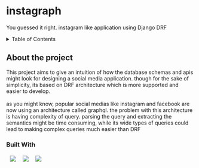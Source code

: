 # instagraph

You guessed it right. instagram like application using Django DRF

<details>
  <summary> Table of Contents</summary>
  <ol>
    <li>
      <a href=#about_the_project>About The Project</a>
      <ul>
        <li>
          <a href=#built_with>Built With</a>
        </li>
        <li>
          <a href=#installation>Installation</a>
        </li>
      </ul>
    </li>
      <li><a href="#usage">Usage</a></li>
    <li><a href="#roadmap">Roadmap</a></li>
  </ol>
</details>


## About the project
<div align="left">
This project aims to give an intuition of how the database schemas and apis might look for designing a social media application.
though for the sake of simplicity, its based on DRF architecture which is more supported and easier to develop.
<br>
<br>
as you might know, popular social medias like instagram and facebook are now using an architecture called graphql.
the problem with this architecture is having complexity of query.
parsing the query and extracting the semantics might be time consuming,
while its wide types of queries could lead to making complex queries much easier than DRF
</div>


### Built With
<table style="border-collapse: separate;"> 
  <tr>
    <td >
      <img src="https://img.shields.io/badge/PostgreSQL-316192?style=for-the-badge&logo=postgresql&logoColor=white"/>
    </td>
    <td>
      <img src="https://img.shields.io/badge/daphne-092E20?style=for-the-badge&logo=django&logoColor=green"/>
    </td>
    <td>
      <img src="https://img.shields.io/badge/Django-092E20?style=for-the-badge&logo=django&logoColor=green"/>
    </td>
    
  </tr>
</table>